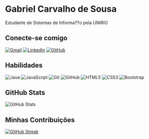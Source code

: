 # Gabriel Carvalho de Sousa

Estudante de Sistemas de Informa??o pela UNIRIO

## Conecte-se comigo
[![Gmail](https://img.shields.io/badge/Gmail-333333?style=for-the-badge\&logo=gmail\&logoColor=red)](mailto:carvalhods)
[![LinkedIn](https://img.shields.io/badge/LinkedIn-0077B5?style=for-the-badge\&logo=linkedin\&logoColor=white)](https://www.linkedin.com/in/gabriel-carvalho-de-sousa-b7b392289/)
[![GitHub](https://img.shields.io/badge/GitHub-100000?style=for-the-badge\&logo=github\&logoColor=white)](https://github.com/gabrield3mjin)

## Habilidades

![Java](https://img.shields.io/badge/java-%23ED8B00.svg?style=for-the-badge\&logo=openjdk\&logoColor=white)
![JavaScript](https://img.shields.io/badge/JavaScript-F7DF1E?style=for-the-badge\&logo=javascript\&logoColor=black)
![Git](https://img.shields.io/badge/GIT-E44C30?style=for-the-badge\&logo=git\&logoColor=white)
![GitHub](https://img.shields.io/badge/GitHub-100000?style=for-the-badge\&logo=github\&logoColor=white)
![HTML5](https://img.shields.io/badge/HTML5-E34F26?style=for-the-badge\&logo=html5\&logoColor=white)
![CSS3](https://img.shields.io/badge/CSS3-1572B6?style=for-the-badge\&logo=css3\&logoColor=white)
![Bootstrap](https://img.shields.io/badge/-boostrap-0D1117?style=for-the-badge\&logo=bootstrap\&labelColor=0D1117)

## GitHub Stats

![GitHub Stats](https://github-readme-stats.vercel.app/api?username=gabrield3mjin\&theme=transparent\&bg\_color=000\&border\_color=30A3DC\&show\_icons=true\&icon\_color=30A3DC\&title\_color=E94D5F\&text\_color=FFF)

## Minhas Contribuições

[![GitHub Streak](https://streak-stats.demolab.com/?user=gabrield3mjin\&theme=bear\&background=000\&border=30A3DC\&dates=FFF)](https://git.io/streak-stats)
